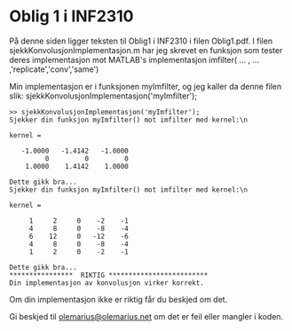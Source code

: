 #	Oblig 1 i INF2310

På denne siden ligger teksten til Oblig1 i INF2310 i filen Oblig1.pdf. 
I filen sjekkKonvolusjonImplementasjon.m har jeg skrevet en funksjon som tester
deres implementasjon mot MATLAB's implementasjon imfilter( ... , ... ,'replicate','conv','same')

Min implementasjon er i funksjonen myImfilter, og jeg kaller da denne filen slik: sjekkKonvolusjonImplementasjon('myImfilter');
	
	
	>> sjekkKonvolusjonImplementasjon('myImfilter');
	Sjekker din funksjon myImfilter() mot imfilter med kernel:\n
	
	kernel =
	
	   -1.0000   -1.4142   -1.0000
	         0         0         0
	    1.0000    1.4142    1.0000
	
	Dette gikk bra...
	Sjekker din funksjon myImfilter() mot imfilter med kernel:\n
	
	kernel =
	
	     1     2     0    -2    -1
	     4     8     0    -8    -4
	     6    12     0   -12    -6
	     4     8     0    -8    -4
	     1     2     0    -2    -1
	
	Dette gikk bra...
	****************  RIKTIG *************************
	Din implementasjon av konvolusjon virker korrekt.
	
	
Om din implementasjon ikke er riktig får du beskjed om det.

Gi beskjed til olemarius@olemarius.net om det er feil eller mangler i koden.
